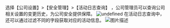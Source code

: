 选择【公司设置】>【安全管理】>【活动日志查询】 ，公司管理员可以查询公司相关设置的变更历史，为公司安全提供保障。
![undefined](https://main.qcloudimg.com/raw/021994ed1981d2832943ebcf7481f8f6.png)
在活动日志查询中，还可以通过过滤不同的字段获取对应的活动信息。
![图片描述](https://main.qcloudimg.com/raw/c6d1e6b1d95a7e4fe1fd815f9d095bb9.png)
